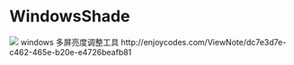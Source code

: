# WindowsShade
<img src="https://qizl.cn/Images/WindowsShade/6366890016291518825946326.png"/>  
windows 多屏亮度调整工具  
http://enjoycodes.com/ViewNote/dc7e3d7e-c462-465e-b20e-e4726beafb81
